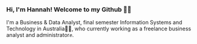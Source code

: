 ### Hi, I'm Hannah! Welcome to my Github 🙋‍♀️

I'm a Business & Data Analyst, final semester Information Systems and Technology in Australia👩‍💻, who currently working as a freelance business analyst and administrator✊.

